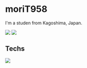 # moriT958
I'm a studen from Kagoshima, Japan.

![](https://github-readme-stats.vercel.app/api/top-langs?username=moriT958&show_icons=true&locale=en&layout=compact&theme=tokyonight) 
![](http://github-profile-summary-cards.vercel.app/api/cards/profile-details?username=moriT958&show_icons=true&locale=en&layout=compact&theme=tokyonight)

## Techs
<img src="https://skillicons.dev/icons?i=html,css,tailwind,js,typescript,react,python,flask,fastapi,sqlite,vscode," /> <br /><br />
